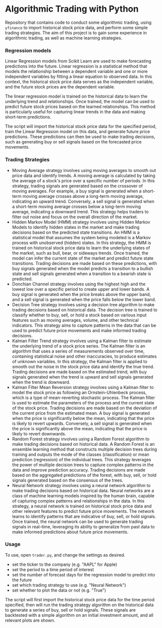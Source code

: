 # Algorithmic Trading with Python

Repository that contains code to conduct some algorithmic trading, using `yfinance` to import historical stock price data, and perform some simple trading strategies. The aim of this project is to gain some experience in algorithmic trading, as well as machine learning strategies.

### Regression models
Linear Regression models from Scikit Learn are used to make forecasting predictions into the future. Linear regression is a statistical method that models the relationship between a dependent variable and one or more independent variables by fitting a linear equation to observed data. In this context, the historical stock price data serves as the independent variable, and the future stock prices are the dependent variable.

The linear regression model is trained on the historical data to learn the underlying trend and relationships. Once trained, the model can be used to predict future stock prices based on the learned relationships. This method is particularly useful for capturing linear trends in the data and making short-term predictions.

The script will import the historical stock price data for the specified period, train the Linear Regression model on this data, and generate future price predictions. These predictions can then be used to make trading decisions, such as generating buy or sell signals based on the forecasted price movements.

### Trading Strategies
- Moving Average strategy involves using moving averages to smooth out price data and identify trends. A moving average is calculated by taking the average of a stock's price over a specific number of periods. In this strategy, trading signals are generated based on the crossover of moving averages. For example, a buy signal is generated when a short-term moving average crosses above a long-term moving average, indicating an upward trend. Conversely, a sell signal is generated when a short-term moving average crosses below a long-term moving average, indicating a downward trend. This strategy helps traders to filter out noise and focus on the overall direction of the market.
- Hidden Markov Model (HMM) strategy involves using Hidden Markov Models to identify hidden states in the market and make trading decisions based on the predicted state transitions. An HMM is a statistical model that assumes the system being modeled is a Markov process with unobserved (hidden) states. In this strategy, the HMM is trained on historical stock price data to learn the underlying states of the market, such as bull, bear, or sideways trends. Once trained, the model can infer the current state of the market and predict future state transitions. Trading decisions are made based on these predictions, with buy signals generated when the model predicts a transition to a bullish state and sell signals generated when a transition to a bearish state is predicted.
- Donchian Channel strategy involves using the highest high and the lowest low over a specific period to create upper and lower bands. A buy signal is generated when the price breaks above the upper band, and a sell signal is generated when the price falls below the lower band.
- Decision Tree strategy involves using a decision tree algorithm to make trading decisions based on historical data. The decision tree is trained to classify whether to buy, sell, or hold a stock based on various input features such as moving averages, volume, and other technical indicators. This strategy aims to capture patterns in the data that can be used to predict future price movements and make informed trading decisions.
- Kalman Filter Trend strategy involves using a Kalman filter to estimate the underlying trend of a stock price series. The Kalman filter is an algorithm that uses a series of measurements observed over time, containing statistical noise and other inaccuracies, to produce estimates of unknown variables. In this strategy, the Kalman filter is applied to smooth out the noise in the stock price data and identify the true trend. Trading decisions are made based on the estimated trend, with buy signals generated when the trend is upward and sell signals generated when the trend is downward.
- Kalman Filter Mean Reversion strategy involves using a Kalman filter to model the stock price as following an Ornstein-Uhlenbeck process, which is a type of mean-reverting stochastic process. The Kalman filter is used to estimate the parameters of the process and the current state of the stock price. Trading decisions are made based on the deviation of the current price from the estimated mean. A buy signal is generated when the price is significantly below the mean, indicating that the price is likely to revert upwards. Conversely, a sell signal is generated when the price is significantly above the mean, indicating that the price is likely to revert downwards.
- Random Forest strategy involves using a Random Forest algorithm to make trading decisions based on historical data. A Random Forest is an ensemble learning method that constructs multiple decision trees during training and outputs the mode of the classes (classification) or mean prediction (regression) of the individual trees. This strategy leverages the power of multiple decision trees to capture complex patterns in the data and improve prediction accuracy. Trading decisions are made based on the aggregated predictions of the forest, with buy, sell, or hold signals generated based on the consensus of the trees.
- Neural Network strategy involves using a neural network algorithm to make trading decisions based on historical data. Neural networks are a class of machine learning models inspired by the human brain, capable of capturing complex patterns and relationships in the data. In this strategy, a neural network is trained on historical stock price data and other relevant features to predict future price movements. The network learns to identify patterns that are indicative of buy, sell, or hold signals. Once trained, the neural network can be used to generate trading signals in real-time, leveraging its ability to generalize from past data to make informed predictions about future price movements.

### Usage
To use, open `trader.py`, and change the settings as desired.
- set the ticker to the company (e.g. "AAPL" for Apple)
- set the period to a time period of interest
- set the number of forecast days for the regression model to predict into the future
- set which trading strategy to use (e.g. "Neural Network")
- set whether to plot the data or not (e.g. "True")

The script will first import the historical stock price data for the time period specified, then will run the trading strategy algorithm on the historical data to generate a series of buy, sell or hold signals. These signals are backtested with a simple algorithm on an initial investment amount, and all relevant plots are shown.
